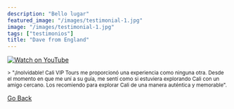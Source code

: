 ```yaml
---
description: "Bello lugar"
featured_image: "/images/testimonial-1.jpg"
image: "/images/testimonial-1.jpg"
tags: ["testimonios"]
title: "Dave from England"
---
```


[![Watch on YouTube](https://i.imgur.com/Rs3dfHN.jpg)](../testimonial-1/testimonial-1.html)

<small>
> "¡Inolvidable! Cali VIP Tours me proporcionó una experiencia como ninguna otra. Desde el momento en que me uní a su guía, me sentí como si estuviera explorando Cali con un amigo cercano. Los recomiendo para explorar Cali de una manera auténtica y memorable".
</small>

[Go Back](<javascript:history.go(-1)>)
